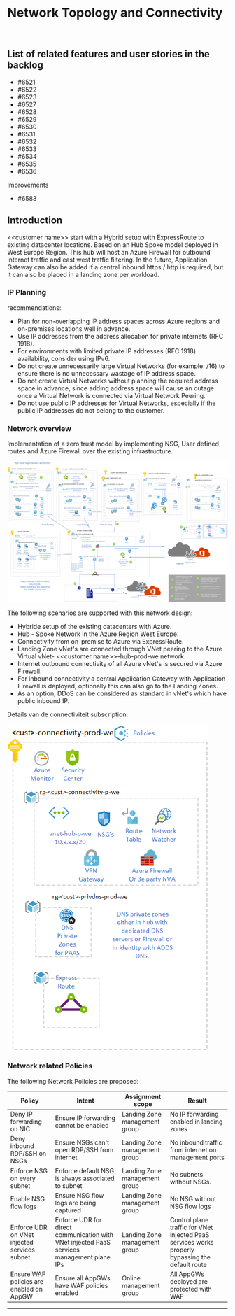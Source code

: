 # Network Topology and Connectivity
<br>

## List of related features and user stories in the backlog

- #6521
- #6522
- #6523
- #6527
- #6528
- #6529
- #6530
- #6531
- #6532
- #6533
- #6534
- #6535
- #6536


Improvements

- #6583

## Introduction

 \<\<customer name>\> start with a Hybrid setup with ExpressRoute to existing datacenter locations. Based on an Hub Spoke model deployed in West Europe Region. 
This hub will host an Azure Firewall for outbound internet traffic and east west traffic filtering.
In the future, Application Gateway can also be added if a central inbound https / http is required, but it can also be placed in a landing zone per workload.

### IP Planning 
recommendations:
- Plan for non-overlapping IP address spaces across Azure regions and on-premises locations well in advance.
- Use IP addresses from the address allocation for private internets (RFC 1918).
- For environments with limited private IP addresses (RFC 1918) availability, consider using IPv6.
- Do not create unnecessarily large Virtual Networks (for example: /16) to ensure there is no unnecessary wastage of IP address space.
- Do not create Virtual Networks without planning the required address space in advance, since adding address space will cause an outage once a Virtual Network is connected via Virtual Network Peering.
- Do not use public IP addresses for Virtual Networks, especially if the public IP addresses do not belong to the customer.

### Network overview

Implementation of a zero trust model by implementing NSG, User defined routes and Azure Firewall over the existing infrastructure. 
<br>

![Target Network topology](../media/netwerk.png)


The following scenarios are supported with this network design:


* Hybride setup of the existing datacenters with Azure.
* Hub - Spoke Network in the Azure Region West Europe.
* Connectivity from on-premise to Azure via ExpressRoute. 
* Landing Zone vNet's are connected through VNet peering to the Azure Virtual vNet- \<\<customer name>\>-hub-prod-we network.
* Internet outbound connectivity of all Azure vNet's is secured via Azure Firewall.
* For inbound connectivity a central Application Gateway with Application Firewall is deployed, optionally this can also go to the Landing Zones.
* As an option, DDoS can be considered as standard in vNet's which have public inbound IP.


Details van de connectiviteit subscription:

![Connectiviteit subscription](../media/connectiviteit.subscription.png)

### Network related Policies

The following Network Policies are proposed:

<table>
<thead>
<tr class="header">
<th>Policy</th>
<th>Intent</th>
<th>Assignment scope</th>
<th>Result</th>
</tr>
</thead>
<tbody>
<tr class="odd">
<tr class="odd">
<td>Deny IP forwarding on NIC</td>
<td>Ensure IP forwarding cannot be enabled</td>
<td>Landing Zone management group</td>
<td>No IP forwarding enabled in landing zones</td>
</tr>
<tr class="even">
<td>Deny inbound RDP/SSH on NSGs</td>
<td>Ensure NSGs can't open RDP/SSH from internet</td>
<td>Landing Zone management group</td>
<td>No inbound traffic from internet on management ports</td>
</tr>
<tr class="odd">
<td>Enforce NSG on every subnet</td>
<td>Enforce default NSG is always associated to subnet</td>
<td>Landing Zone management group</td>
<td>No subnets without NSGs.</td>
</tr>
<tr class="even">
<td>Enable NSG flow logs</td>
<td>Ensure NSG flow logs are being captured</td>
<td>Landing Zone management group</td>
<td>No NSG without NSG flow logs</td>
</tr>
<tr class="odd">
<td>Enforce UDR on VNet injected services subnet</td>
<td>Enforce UDR for direct communication with VNet injected PaaS services management plane IPs</td>
<td>Landing Zone management group</td>
<td>Control plane traffic for VNet injected PaaS services works properly bypassing the default route</td>
</tr>
<tr class="odd">
<td>Ensure WAF policies are enabled on AppGW</td>
<td>Ensure all AppGWs have WAF policies enabled</td>
<td>Online management group</td>
<td>All AppGWs deployed are protected with WAF</td>
</tr>
</tbody>
</table>

---